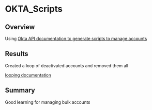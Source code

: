 # OKTA_Scripts

## Overview

Using [Okta API documentation to generate scripts to manage accounts](https://developer.okta.com/docs/reference/core-okta-api/) 

## Results

Created a loop of deactivated accounts and removed them all 

[looping documentation](https://support.okta.com/help/s/article/Pagination-Overview?language=en_US)

## Summary
<!-- Notes for tracking -->

Good learning for managing bulk accounts  

